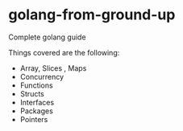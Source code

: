 # golang-from-ground-up
Complete golang guide

Things covered are the following:
* Array, Slices , Maps 
* Concurrency 
* Functions 
* Structs 
* Interfaces 
* Packages 
* Pointers 